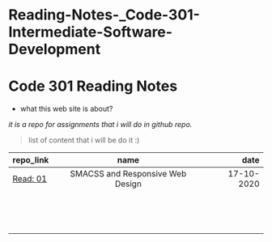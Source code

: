 # Reading-Notes-_Code-301-Intermediate-Software-Development

# Code 301 Reading Notes
* what this web site is about?

*it is a repo for assignments that i will do in github repo.*

> list of content that i will be do it :) 

| repo_link |      name     |  date   |
|----------|:-------------:|------:|
|[Read: 01](https://hadeelhhawajreh.github.io/Reading-Notes-_Code-301---Intermediate-Software-Development/class-01)       |      SMACSS and Responsive Web Design         |  17-10-2020|
|          |               |       |  
|          |               |       |  
|          |               |       |  
|          |               |       |  
|          |               |       |  
|          |               |       |  
|          |               |       |  
|          |               |       |  
|          |               |       |  
|          |               |       |  
|          |               |       |  
|          |               |       |  
|          |               |       |  
|          |               |       |  


